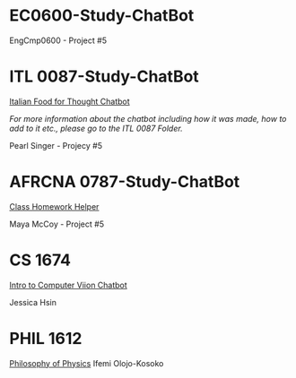 # EC0600-Study-ChatBot
EngCmp0600 - Project #5

# ITL 0087-Study-ChatBot
[Italian Food for Thought Chatbot](https://gemini.google.com/gem/1KYztv6IroB9IJycoFLKjQDZh1OojZp_S?usp=sharing)

*For more information about the chatbot including how it was made, how to add to it etc., please go to the ITL 0087 Folder.*

Pearl Singer - Projecy #5

# AFRCNA 0787-Study-ChatBot
[Class Homework Helper](https://gemini.google.com/share/c58e82c28934)

Maya McCoy - Project #5

# CS 1674
[Intro to Computer Viion Chatbot](https://jhsin1.github.io/600-cv-llama/)

Jessica Hsin

# PHIL 1612
[Philosophy of Physics](https://gemini.google.com/u/4/gem/d49436bc1c39)
Ifemi Olojo-Kosoko
